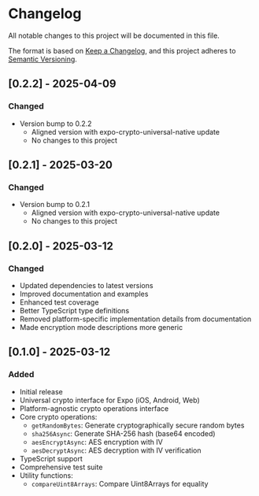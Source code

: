 # Changelog

All notable changes to this project will be documented in this file.

The format is based on [Keep a Changelog](https://keepachangelog.com/en/1.0.0/),
and this project adheres to [Semantic Versioning](https://semver.org/spec/v2.0.0.html).

## [0.2.2] - 2025-04-09

### Changed

- Version bump to 0.2.2
  - Aligned version with expo-crypto-universal-native update
  - No changes to this project

## [0.2.1] - 2025-03-20

### Changed

- Version bump to 0.2.1
  - Aligned version with expo-crypto-universal-native update
  - No changes to this project

## [0.2.0] - 2025-03-12

### Changed

- Updated dependencies to latest versions
- Improved documentation and examples
- Enhanced test coverage
- Better TypeScript type definitions
- Removed platform-specific implementation details from documentation
- Made encryption mode descriptions more generic

## [0.1.0] - 2025-03-12

### Added

- Initial release
- Universal crypto interface for Expo (iOS, Android, Web)
- Platform-agnostic crypto operations interface
- Core crypto operations:
  - `getRandomBytes`: Generate cryptographically secure random bytes
  - `sha256Async`: Generate SHA-256 hash (base64 encoded)
  - `aesEncryptAsync`: AES encryption with IV
  - `aesDecryptAsync`: AES decryption with IV verification
- TypeScript support
- Comprehensive test suite
- Utility functions:
  - `compareUint8Arrays`: Compare Uint8Arrays for equality
